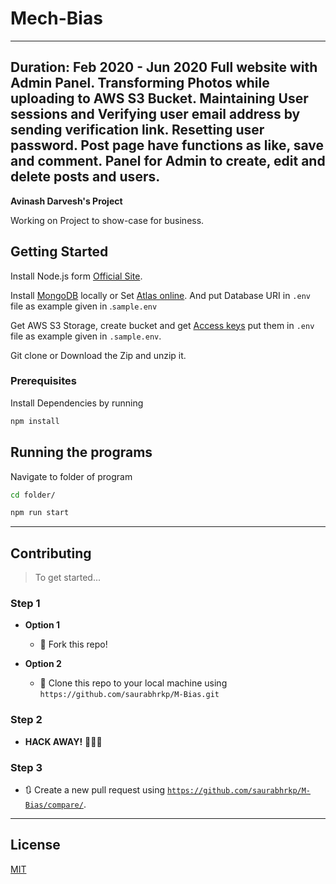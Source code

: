 # Mech-Bias
---
Duration: Feb 2020 - Jun 2020
Full website with Admin Panel. Transforming Photos while uploading to AWS S3 Bucket. Maintaining User sessions and Verifying user email address by sending verification link. Resetting user password. Post page have functions as like, save and comment. Panel for Admin to create, edit and delete posts and users.
---

**Avinash Darvesh's Project**

Working on Project to show-case for business.

## Getting Started

Install Node.js form [Official Site](https://nodejs.org/en/download/).

Install [MongoDB](https://www.mongodb.com/) locally or Set [Atlas online](https://www.mongodb.com/cloud/atlas/signup). And put Database URI in `.env` file as example given in .`sample.env`

Get AWS S3 Storage, create bucket and get [Access keys](https://console.aws.amazon.com/iam/home?region=ap-south-1#/security_credentials) put them in `.env` file as example given in `.sample.env`.

Git clone or Download the Zip and unzip it.

### Prerequisites

Install Dependencies by running

```bash
npm install
```

## Running the programs

Navigate to folder of program

```bash
cd folder/

npm run start
```
---

## Contributing

> To get started...

### Step 1

- **Option 1**
    - 🍴 Fork this repo!

- **Option 2**
    - 👯 Clone this repo to your local machine using `https://github.com/saurabhrkp/M-Bias.git`

### Step 2

- **HACK AWAY!** 🔨🔨🔨

### Step 3

- 🔃 Create a new pull request using <a href="https://github.com/saurabhrkp/M-Bias/compare/" target="_blank">`https://github.com/saurabhrkp/M-Bias/compare/`</a>.

---

## License
[MIT](https://choosealicense.com/licenses/mit/)
